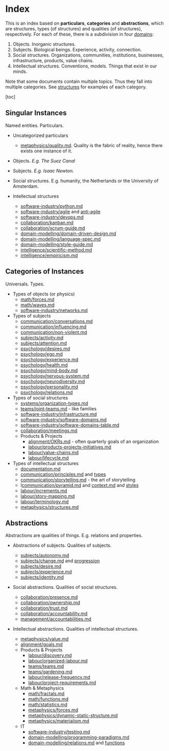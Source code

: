 # Index

This is an index based on **particulars**, **categories** and **abstractions**, which are structures, types (of structures) and qualities (of structures), respectively. For each of these, there is a subdivision in four [domains](metaphysics/domains.md):

1. Objects. Inorganic structures.
2. Subjects. Biological beings. Experience, activity, connection.
3. Social structures. Organizations, communities, institutions, businesses, infrastructure, products, value chains.
4. Intellectual structures. Conventions, models. Things that exist in our minds.

Note that some documents contain multiple topics. Thus they fall into multiple categories. See [structures](metaphysics/structures.md) for examples of each category.

[toc]

## Singular Instances

Named entities. Particulars.

- Uncategorized particulars
  - [metaphysics/quality.md](metaphysics/quality.md). Quality is the fabric of reality, hence there exists one instance of it.

- Objects. *E.g. The Suez Canal*
- Subjects. *E.g. Isaac Newton.*
- Social structures. E.g. humanity, the Netherlands or the University of Amsterdam.
- Intellectual structures
  - [software-industry/python.md](systems/organization-types.md)
  - [software-industry/agile](software-industry/agile.md) and [anti-agile](software-industry/anti-agile.md)
  - [software-industry/devops.md](software-industry/devops.md)
  - [collaboration/kanban.md](collaboration/kanban.md)
  - [collaboration/scrum-guide.md](collaboration/scrum-guide.md)
  - [domain-modelling/domain-driven-design.md](domain-modelling/domain-driven-design.md)
  - [domain-modelling/language-spec.md](domain-modelling/language-spec.md)
  - [domain-modelling/style-guide.md](domain-modelling/style-guide.md)
  - [intelligence/scientific-method.md](intelligence/scientific-method.md)
  - [intelligence/empiricism.md](intelligence/empiricism.md)

## Categories of Instances

Universals. Types.

- Types of objects (or physics)
  - [math/forces.md](math/forces.md)
  - [math/waves.md](math/waves.md)
  - [software-industry/networks.md](software-industry/networks.md)
- Types of subjects
  - [communication/conversations.md](communication/conversations.md)
  - [communication/influencing.md](communication/influencing.md)
  - [communication/non-violent.md](communication/non-violent.md)
  - [subjects/activity.md](subjects/activity.md)
  - [subjects/attention.md](subjects/attention.md)
  - [psychology/desires.md](psychology/desires.md)
  - [psychology/ego.md](psychology/ego.md)
  - [psychology/experience.md](psychology/experience.md)
  - [psychology/health.md](psychology/health.md)
  - [psychology/mind-body.md](psychology/mind-body.md)
  - [psychology/nervous-system.md](psychology/nervous-system.md)
  - [psychology/neurodiversity.md](psychology/neurodiversity.md)
  - [psychology/personality.md](psychology/personality.md)
  - [psychology/relations.md](psychology/relations.md)
- Types of social structures
  - [systems/organization-types.md](systems/organization-types.md)
  - [teams/joint-teams.md](teams/joint-teams.md) - like families
  - [software-industry/infrastructure.md](software-industry/infrastructure.md)
  - [software-industry/software-domains.md](software-industry/software-domains.md)
  - [software-industry/software-domains-table.md]()
  - [collaboration/meetings.md](collaboration/meetings.md)
  - Products & Projects
    - [alignment/OKRs.md](alignment/OKRs.md) - often quarterly goals of an organization
    - [labour/products-projects-initiatives.md](labour/products-projects-initiatives.md)
    - [labour/value-chains.md](labour/value-chains.md)
    - [labour/lifecycle.md](labour/lifecycle.md)
- Types of intellectual structures
  - [documentation.md](documentations.md)
  - [communication/principles.md](communication/principles.md) and [types](communication/types.md)
  - [communication/storytelling.md](communication/storytelling.md) - the art of storytelling
  - l[communication/pyramid.md](communication/pyramid.md) and [context.md](communication/context.md) and [styles](communication/styles.md)
  - [labour/increments.md](labour/increments.md)
  - [labour/story-mapping.md](labour/story-mapping.md)
  - [labour/terminology.md](labour/terminology.md)
  - [metaphysics/structures.md](metaphysics/structures.md)

## Abstractions

Abstractions are qualities of things. E.g. relations and properties.

- Abstractions of subjects. Qualities of subjects.
  - [subjects/autonomy.md](subjects/autonomy.md)
  - [subjects/change.md](subjects/change.md) and [progression](subjects/progression.md)
  - [subjects/desire.md](subjects/desire.md)
  - [subjects/experience.md](subjects/experience.md)
  - [subjects/identity.md](subjects/identity.md)
- Social abstractions. Qualities of social structures.
  - [collaboration/presence.md](collaboration/presence.md)
  - [collaboration/ownership.md](collaboration/ownership.md)
  - [collaboration/trust.md](collaboration/trust.md)
  - [collaboration/accountability.md](collaboration/accountability.md)
  - [management/accountabilities.md](management/accountabilities.md)
- Intellectual abstractions. Qualities of intellectual structures.

  - [metaphysics/value.md](metaphysics/value.md)
  - [alignment/goals.md](alignment/goals.md)
  - Products & Projects
    - [labour/discovery.md](labour/discovery.md)
    - [labour/organized-labour.md](labour/organized-labour.md)
    - [teams/teams.md](teams/teams.md)
    - [teams/gardening.md](teams/gardening.md)
    - [labour/release-frequency.md](labour/release-frequency.md)
    - [labour/project-requirements.md](labour/project-requirements.md)
  - Math & Metaphysics
    - [math/fractals.md](math/fractals.md)
    - [math/functions.md](math/functions.md)
    - [math/statistics.md](math/statistics.md)
    - [metaphysics/forces.md](metaphysics/forces.md)
    - [metaphysics/dynamic-static-structure.md](metaphysics/dynamic-static-structure.md)
    - [metaphysics/materialism.md](metaphysics/materialism.md)
  - IT
    - [software-industry/testing.md](software-industry/testing.md)
    - [domain-modelling/programming-paradigms.md](domain-modelling/programming-paradigms.md)
    - [domain-modelling/relations.md](domain-modelling/relations.md) and [functions](math/functions.md)
